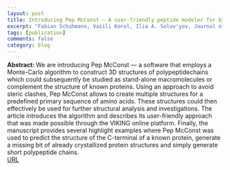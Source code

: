 ```yaml
---
layout: post
title: Introducing Pep McConst — A user-friendly peptide modeler for biophysical applications
excerpt: "Fabian Schuhmann, Vasili Korol, Ilia A. Solov'yov, Journal of Computational Chemistry, 42, 572-580, (2021)"
tags: [publication]
comments: false
category: blog
---
```


<b>Abstract: </b>We are introducing Pep McConst — a software that employs a Monte-Carlo algorithm to construct 3D structures of polypeptidechains which could subsequently be studied as stand-alone macromolecules or complement the structure of known proteins. Using an approach to avoid steric clashes, Pep McConst allows to create multiple structures for a predefined primary sequence of amino acids. These structures could then effectively be used for further structural analysis and investigations. The article introduces the algorithm and describes its user-friendly approach that was made possible through the VIKING online platform. Finally, the manuscript provides several highlight examples where Pep McConst was used to predict the structure of the C-terminal of a known protein, generate a missing bit of already crystallized protein structures and simply generate short polypeptide chains.<br>
<a href="https://onlinelibrary.wiley.com/doi/10.1002/jcc.26479">URL</a>

